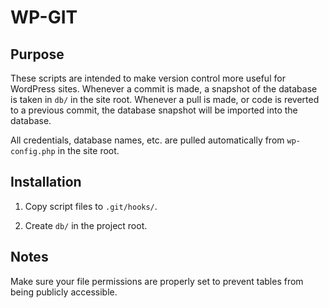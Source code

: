 # WP-GIT

## Purpose

These scripts are intended to make version control more useful for WordPress sites.  Whenever a commit is made, a snapshot of the database is taken in `db/` in the site root.  Whenever a pull is made, or code is reverted to a previous commit, the database snapshot will be imported into the database.

All credentials, database names, etc. are pulled automatically from `wp-config.php` in the site root.

## Installation

1. Copy script files to `.git/hooks/`.

1. Create `db/` in the project root.

## Notes

Make sure your file permissions are properly set to prevent tables from being publicly accessible.
